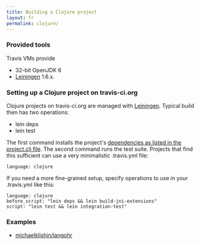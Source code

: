 ```yaml
---
title: Building a Clojure project
layout: fr
permalink: clojure/
---
```


### Provided tools

Travis VMs provide

* 32-bit OpenJDK 6
* [Leiningen](https://github.com/technomancy/leiningen) 1.6.x.


### Setting up a Clojure project on travis-ci.org

Clojure projects on travis-ci.org are managed with [Leiningen](https://github.com/technomancy/leiningen). Typical build then has two operations:

 * lein deps
 * lein test

The first command installs the project's [dependencies as listed in the project.clj file](https://github.com/technomancy/leiningen/blob/master/sample.project.clj). The second command runs the test suite.
Projects that find this sufficient can use a very minimalistic .travis.yml file:

    language: clojure

If you need a more fine-grained setup, specify operations to use in your .travis.yml like this:

    language: clojure
    before_script: "lein deps && lein build-jni-extensions"
    script: "lein test && lein integration-test"



### Examples

 * [michaelklishin/langohr](https://github.com/michaelklishin/langohr/blob/master/.travis.yml)
